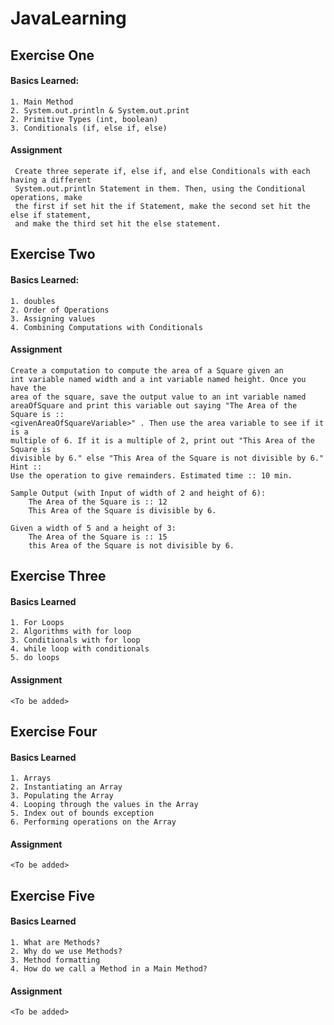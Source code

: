 # JavaLearning
## Exercise One
#### Basics Learned:

    1. Main Method
    2. System.out.println & System.out.print
    2. Primitive Types (int, boolean)
    3. Conditionals (if, else if, else)
   
#### Assignment
    
     Create three seperate if, else if, and else Conditionals with each having a different 
     System.out.println Statement in them. Then, using the Conditional operations, make
     the first if set hit the if Statement, make the second set hit the else if statement,
     and make the third set hit the else statement.
## Exercise Two
#### Basics Learned:
    
    1. doubles
    2. Order of Operations
    3. Assigning values
    4. Combining Computations with Conditionals
    
#### Assignment

    Create a computation to compute the area of a Square given an
    int variable named width and a int variable named height. Once you have the
    area of the square, save the output value to an int variable named
    areaOfSquare and print this variable out saying "The Area of the Square is ::
    <givenAreaOfSquareVariable>" . Then use the area variable to see if it is a
    multiple of 6. If it is a multiple of 2, print out "This Area of the Square is
    divisible by 6." else "This Area of the Square is not divisible by 6." Hint ::
    Use the operation to give remainders. Estimated time :: 10 min.
    
    Sample Output (with Input of width of 2 and height of 6):
        The Area of the Square is :: 12
        This Area of the Square is divisible by 6.
    
    Given a width of 5 and a height of 3:
        The Area of the Square is :: 15
        this Area of the Square is not divisible by 6.
     
## Exercise Three
#### Basics Learned

    1. For Loops
    2. Algorithms with for loop
    3. Conditionals with for loop
    4. while loop with conditionals
    5. do loops

#### Assignment
    <To be added>
        
## Exercise Four
#### Basics Learned

    1. Arrays
    2. Instantiating an Array
    3. Populating the Array
    4. Looping through the values in the Array
    5. Index out of bounds exception
    6. Performing operations on the Array
    
#### Assignment
    <To be added>
    
## Exercise Five    
#### Basics Learned

    1. What are Methods?
    2. Why do we use Methods?
    3. Method formatting
    4. How do we call a Method in a Main Method?
    
#### Assignment
    <To be added>    